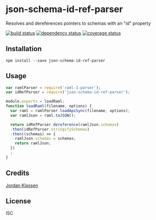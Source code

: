 # json-schema-id-ref-parser

Resolves and dereferences  pointers to schemas with an "id" property

[![build status](https://secure.travis-ci.org/forivall/json-schema-id-ref-parser.svg)](http://travis-ci.org/forivall/json-schema-id-ref-parser)
[![dependency status](https://david-dm.org/forivall/json-schema-id-ref-parser.svg)](https://david-dm.org/forivall/json-schema-id-ref-parser)
[![coverage status](https://coveralls.io/repos/github/forivall/json-schema-id-ref-parser/badge.svg)](https://coveralls.io/github/forivall/json-schema-id-ref-parser)

## Installation

```
npm install --save json-schema-id-ref-parser
```

## Usage

```js
var ramlParser = require('raml-1-parser');
var idRefParser = require('json-schema-id-ref-parser');

module.exports = loadRaml;
function loadRaml(filename, options) {
  var raml = ramlParser.loadApiSync(filename, options);
  var ramlJson = raml.toJSON();

  return idRefParser.dereference(ramlJson.schemas)
  .then(idRefParser.stringifySchemas)
  .then((schemas) => {
    ramlJson.schemas = schemas;
    return ramlJson;
  })
  ;
}
```

## Credits
[Jordan Klassen](https://github.com/forivall/)

## License

ISC
